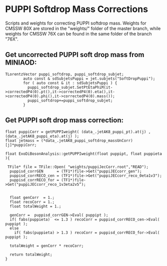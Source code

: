 # PUPPI Softdrop Mass Corrections
Scripts and weights for correcting PUPPI softdrop mass. Weights for CMSSW 80X are stored in the "weights/" folder of the master branch, while weights for CMSSW 76X can be found in the same folder of the branch "76X".

## Get uncorrected PUPPI soft drop mass from MINIAOD:
```
TLorentzVector puppi_softdrop, puppi_softdrop_subjet;
        auto const & sdSubjetsPuppi = jet.subjets("SoftDropPuppi");
        for ( auto const & it : sdSubjetsPuppi ) {
          puppi_softdrop_subjet.SetPtEtaPhiM(it->correctedP4(0).pt(),it->correctedP4(0).eta(),it->correctedP4(0).phi(),it->correctedP4(0).mass());
          puppi_softdrop+=puppi_softdrop_subjet;
        }
```
## Get PUPPI soft drop mass correction:
```
float puppiCorr = getPUPPIweight( (data_.jetAK8_puppi_pt).at(j) , (data_.jetAK8_puppi_eta).at(j) );
float jetmass = (*data_.jetAK8_puppi_softdrop_massUnCorr)[j]*puppiCorr;

float ExoDiBosonAnalysis::getPUPPIweight(float puppipt, float puppieta ){

 TFile* file = TFile::Open( "weights/puppiJecCorr.root","READ");
  puppisd_corrGEN      = (TF1*)file->Get("puppiJECcorr_gen");
  puppisd_corrRECO_cen = (TF1*)file->Get("puppiJECcorr_reco_0eta1v3");
  puppisd_corrRECO_for = (TF1*)file->Get("puppiJECcorr_reco_1v3eta2v5”);


  float genCorr  = 1.;
  float recoCorr = 1.;
  float totalWeight = 1.;
        
  genCorr =  puppisd_corrGEN->Eval( puppipt );
  if( fabs(puppieta)  <= 1.3 ) recoCorr = puppisd_corrRECO_cen->Eval( puppipt );
  else
    if( fabs(puppieta) > 1.3 ) recoCorr = puppisd_corrRECO_for->Eval( puppipt );
  
  totalWeight = genCorr * recoCorr;

  return totalWeight;
}
```
